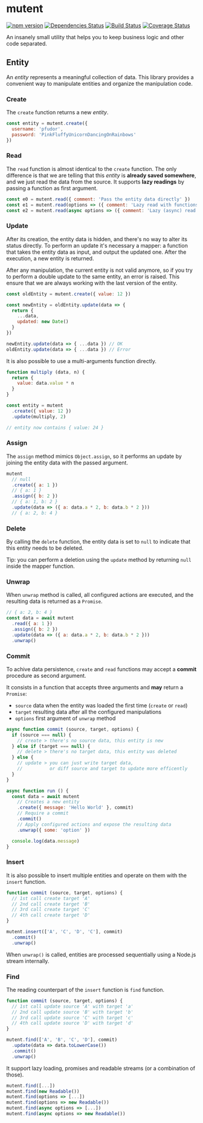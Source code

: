 # mutent

[![npm version](https://badge.fury.io/js/mutent.svg)](https://badge.fury.io/js/mutent)
[![Dependencies Status](https://david-dm.org/greguz/mutent.svg)](https://david-dm.org/greguz/mutent.svg)
[![Build Status](https://travis-ci.com/greguz/mutent.svg?branch=master)](https://travis-ci.com/greguz/mutent)
[![Coverage Status](https://coveralls.io/repos/github/greguz/mutent/badge.svg?branch=master)](https://coveralls.io/github/greguz/mutent?branch=master)

An insanely small utility that helps you to keep business logic and other code separated.

## Entity

An _entity_ represents a meaningful collection of data.
This library provides a convenient way to manipulate entities and organize the manipulation code.

### Create

The `create` function returns a new _entity_.

```javascript
const entity = mutent.create({
  username: 'pfudor',
  password: 'PinkFluffyUnicornDancingOnRainbows'
})
```

### Read

The `read` function is almost identical to the `create` function.
The only difference is that we are telling that this _entity_ is **already saved somewhere**,
and we just read the data from the source.
It supports **lazy readings** by passing a function as first argument.

```javascript
const e0 = mutent.read({ comment: 'Pass the entity data directly' })
const e1 = mutent.read(options => ({ comment: 'Lazy read with functions' }))
const e2 = mutent.read(async options => ({ comment: 'Lazy (async) read with promises' }))
```

### Update

After its creation, the entity data is hidden, and there's no way to alter its status directly.
To perform an update it's necessary a mapper: a function that takes the entity data as input, and output the updated one.
After the execution, a new entity is returned.

After any manipulation, the current entity is not valid anymore, so if you try to perform
a double update to the same entity, an error is raised.
This ensure that we are always working with the last version of the entity.

```javascript
const oldEntity = mutent.create({ value: 12 })

const newEntity = oldEntity.update(data => {
  return {
    ...data,
    updated: new Date()
  }
})

newEntity.update(data => { ...data }) // OK
oldEntity.update(data => { ...data }) // Error
```

It is also possible to use a multi-arguments function directly.

```javascript
function multiply (data, n) {
  return {
    value: data.value * n
  }
}

const entity = mutent
  .create({ value: 12 })
  .update(multiply, 2)

// entity now contains { value: 24 }
```

### Assign

The `assign` method mimics `Object.assign`, so it performs an update by joining the entity data with the passed argument.

```javascript
mutent
  // null
  .create({ a: 1 })
  // { a: 1 }
  .assign({ b: 2 })
  // { a: 1, b: 2 }
  .update(data => ({ a: data.a * 2, b: data.b * 2 }))
  // { a: 2, b: 4 }
```

### Delete

By calling the `delete` function, the entity data is set to `null` to indicate that this entity needs to be deleted.

Tip: you can perform a deletion using the `update` method by returning `null` inside the mapper function.

### Unwrap

When `unwrap` method is called, all configured actions are executed, and the resulting data is returned as a `Promise`.

```javascript
// { a: 2, b: 4 }
const data = await mutent
  .read({ a: 1 })
  .assign({ b: 2 })
  .update(data => ({ a: data.a * 2, b: data.b * 2 }))
  .unwrap()
```

### Commit

To achive data persistence, `create` and `read` functions may accept a **commit** procedure as second argument.

It consists in a function that accepts three arguments and **may** return a `Promise`:
- `source` data when the entity was loaded the first time (`create` or `read`)
- `target` resulting data after all the configured manipulations
- `options` first argument of `unwrap` method

```javascript
async function commit (source, target, options) {
  if (source === null) {
    // create > there's no source data, this entity is new
  } else if (target === null) {
    // delete > there's no target data, this entity was deleted
  } else {
    // update > you can just write target data,
    //          or diff source and target to update more efficently
  }
}

async function run () {
  const data = await mutent
    // Creates a new entity
    .create({ message: 'Hello World' }, commit)
    // Require a commit
    .commit()
    // Apply configured actions and expose the resulting data
    .unwrap({ some: 'option' })

  console.log(data.message)
}
```

### Insert

It is also possible to insert multiple entities and operate on them with the `insert` function.

```javascript
function commit (source, target, options) {
  // 1st call create target 'A'
  // 2nd call create target 'B'
  // 3rd call create target 'C'
  // 4th call create target 'D'
}

mutent.insert(['A', 'C', 'D', 'C'], commit)
  .commit()
  .unwrap()
```

When `unwrap()` is called, entities are processed sequentially
using a Node.js stream internally.

### Find

The reading counterpart of the `insert` function is `find` function.

```javascript
function commit (source, target, options) {
  // 1st call update source 'A' with target 'a'
  // 2nd call update source 'B' with target 'b'
  // 3rd call update source 'C' with target 'c'
  // 4th call update source 'D' with target 'd'
}

mutent.find(['A', 'B', 'C', 'D'], commit)
  .update(data => data.toLowerCase())
  .commit()
  .unwrap()
```

It support lazy loading, promises and readable streams (or a combination of those).

```javascript
mutent.find([...])
mutent.find(new Readable())
mutent.find(options => [...])
mutent.find(options => new Readable())
mutent.find(async options => [...])
mutent.find(async options => new Readable())
```
